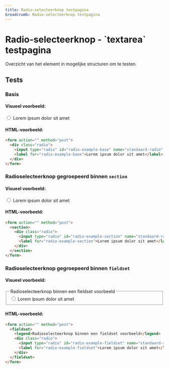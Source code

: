 ```yaml
---
title: Radio-selecteerknop testpagina
breadcrumb: Radio-selecteerknop testpagina
---
```


<h1 id="introduction">Radio-selecteerknop - `textarea` testpagina</h1>

Overzicht van het element in mogelijke structuren om te testen.

<h2 id="tests">Tests</h2>

### Basis

#### Visueel voorbeeld:

<form action="" method="post">
  <div class="radio">
    <input type="radio" id="radio-example-base" name="standaard-radio" />
    <label for="radio-example-base">Lorem ipsum dolor sit amet</label>
  </div>
</form>

#### HTML-voorbeeld:

```html
<form action="" method="post">
  <div class="radio">
    <input type="radio" id="radio-example-base" name="standaard-radio" />
    <label for="radio-example-base">Lorem ipsum dolor sit amet</label>
  </div>
</form>
```

### Radioselecteerknop gegroepeerd binnen `section`

#### Visueel voorbeeld:

<form action="" method="post">
  <section>
    <div class="radio">
      <input type="radio" id="radio-example-section" name="standaard-radio" />
      <label for="radio-example-section">Lorem ipsum dolor sit amet</label>
    </div>
  </section>
</form>

#### HTML-voorbeeld:

```html
<form action="" method="post">
  <section>
    <div class="radio">
      <input type="radio" id="radio-example-section" name="standaard-radio" />
      <label for="radio-example-section">Lorem ipsum dolor sit amet</label>
    </div>
  </section>
</form>
```

### Radioselecteerknop gegroepeerd binnen `fieldset`

#### Visueel voorbeeld:

<form action="" method="post">
  <fieldset>
    <legend>Radioselecteerknop binnen een fieldset voorbeeld</legend>
    <div class="radio">
      <input type="radio" id="radio-example-fieldset" name="standaard-radio" />
      <label for="radio-example-fieldset">Lorem ipsum dolor sit amet</label>
    </div>
  </fieldset>
</form>

#### HTML-voorbeeld:

```html
<form action="" method="post">
  <fieldset>
    <legend>Radioselecteerknop binnen een fieldset voorbeeld</legend>
    <div class="radio">
      <input type="radio" id="radio-example-fieldset" name="standaard-radio" />
      <label for="radio-example-fieldset">Lorem ipsum dolor sit amet</label>
    </div>
  </fieldset>
</form>
```
